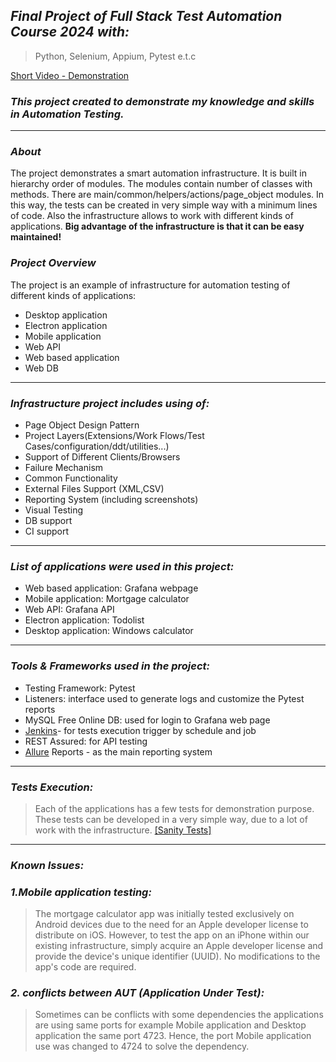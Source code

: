 ## **_Final Project of Full Stack Test Automation Course 2024 with:_**
>Python, 
> Selenium, 
> Appium, Pytest e.t.c
> 
[Short Video - Demonstration]()
### **_This project created to demonstrate my knowledge and skills in Automation Testing._**
***
### _About_
The project demonstrates a smart automation infrastructure. It is built in hierarchy order of modules. 
The modules contain number of classes with methods.
There are main/common/helpers/actions/page_object modules.
In this way, the tests can be created in very simple way with a minimum lines of code.
Also the infrastructure allows to work with different kinds of applications.
**Big advantage of the infrastructure is that it can be easy maintained!**

### _Project Overview_
The project is an example of infrastructure for automation testing of different kinds of applications:
* Desktop application
* Electron application
* Mobile application
* Web API
* Web based application
* Web DB

***

### **_Infrastructure project includes using of:_**
* Page Object Design Pattern
* Project Layers(Extensions/Work Flows/Test Cases/configuration/ddt/utilities...)
* Support of Different Clients/Browsers
* Failure Mechanism
* Common Functionality
* External Files Support (XML,CSV)
* Reporting System (including screenshots)
* Visual Testing
* DB support
* CI support  

***

### _List of applications were used in this project:_
* Web based application: Grafana webpage
* Mobile application: Mortgage calculator
* Web API: Grafana API
* Electron application: Todolist
* Desktop application: Windows calculator

***

### _Tools & Frameworks used in the project:_
* Testing Framework: Pytest
* Listeners: interface used to generate logs and customize the Pytest reports
* MySQL Free Online DB: used for login to Grafana web page
* [Jenkins](https://www.jenkins.io/)- for tests execution trigger by schedule and job
* REST Assured: for API testing
* [Allure]() Reports - as the main reporting system

***

### _Tests Execution:_
> Each of the applications has a few tests for demonstration purpose.
These tests can be developed in a very simple way, due to a lot of work with the infrastructure.
[[Sanity Tests]]()

***

### _Known Issues:_
### _1.Mobile application testing:_
>The mortgage calculator app was initially tested exclusively on Android devices 
due to the need for an Apple developer license to distribute on iOS. 
However, to test the app on an iPhone within our existing infrastructure, 
simply acquire an Apple developer license and provide the device's unique identifier (UUID). 
No modifications to the app's code are required.
### _2. conflicts between AUT (_Application Under Test_):_
>Sometimes can be conflicts with some dependencies the applications are using same ports for example Mobile application and Desktop application the same port 4723. Hence, the port Mobile application use was changed to 4724 to solve the dependency. 
